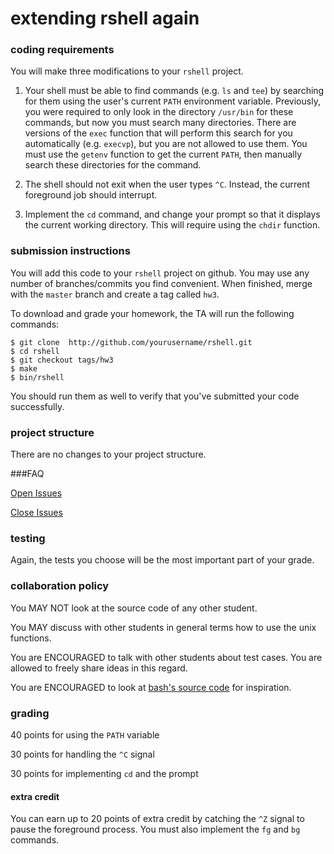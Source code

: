 # extending rshell again

### coding requirements

You will make three modifications to your `rshell` project.

1. Your shell must be able to find commands (e.g. `ls` and `tee`) by searching for them using the user's current `PATH` environment variable.  Previously, you were required to only look in the directory `/usr/bin` for these commands, but now you must search many directories.  There are versions of the `exec` function that will perform this search for you automatically (e.g. `execvp`), but you are not allowed to use them.  You must use the `getenv` function to get the current `PATH`, then manually search these directories for the command.

2. The shell should not exit when the user types `^C`.  Instead, the current foreground job should interrupt.

3. Implement the `cd` command, and change your prompt so that it displays the current working directory.  This will require using the `chdir` function.

### submission instructions

You will add this code to your `rshell` project on github.  You may use any number of branches/commits you find convenient.  When finished, merge with the `master` branch and create a tag called `hw3`.

To download and grade your homework, the TA will run the following commands:

```
$ git clone  http://github.com/yourusername/rshell.git
$ cd rshell
$ git checkout tags/hw3
$ make
$ bin/rshell
```

You should run them as well to verify that you've submitted your code successfully.

### project structure

There are no changes to your project structure.

###FAQ

[Open Issues](https://github.com/mikeizbicki/ucr-cs100/labels/hw3)

[Close Issues](https://github.com/mikeizbicki/ucr-cs100/issues?q=label%3Ahw3+is%3Aclosed)

### testing

Again, the tests you choose will be the most important part of your grade.  

### collaboration policy

You MAY NOT look at the source code of any other student.

You MAY discuss with other students in general terms how to use the unix functions.

You are ENCOURAGED to talk with other students about test cases.
You are allowed to freely share ideas in this regard.

You are ENCOURAGED to look at [bash's source code](https://www.gnu.org/software/bash/) for inspiration.

### grading

40 points for using the `PATH` variable

30 points for handling the `^C` signal

30 points for implementing `cd` and the prompt

#### extra credit

You can earn up to 20 points of extra credit by catching the `^Z` signal to pause the foreground process.
You must also implement the `fg` and `bg` commands.
